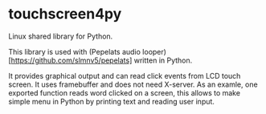 # touchscreen4py

Linux shared library for Python.

This library is used with (Pepelats audio looper)[https://github.com/slmnv5/pepelats] written in Python. 

It provides graphical output and can read click events from LCD touch screen. It uses framebuffer and does not need X-server.
As an examle, one exported function reads word clicked on a screen, this allows to make simple menu in Python by printing text and reading user input.

